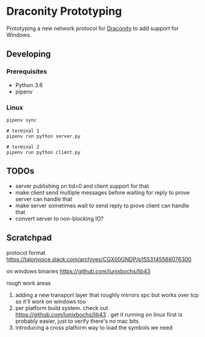 Draconity Prototyping
=====================

Prototyping a new network protocol for [Draconity](https://github.com/talonvoice/draconity) to add support for Windows.

## Developing

### Prerequisites

* Python 3.6
* pipenv

### Linux

```
pipenv sync

# terminal 1
pipenv run python server.py

# terminal 2
pipenv run python client.py
```

## TODOs

* server publishing on tid=0 and client support for that
* make client send multiple messages before waiting for reply to prove server can handle that
* make server sometimes wait to send reply to prove client can handle that
* convert server to non-blocking IO?

## Scratchpad

protocol format
https://talonvoice.slack.com/archives/CGX00GNDP/p1553145568076300

on windows binaries
https://github.com/lunixbochs/lib43

rough work areas
1. adding a new transport layer that roughly mirrors xpc but works over tcp so it'll work on windows too
2. per platform build system. check out https://github.com/lunixbochs/lib43 . get it running on linux first is probably easier, just to verify there's no mac bits
3. introducing a cross platform way to load the symbols we need

